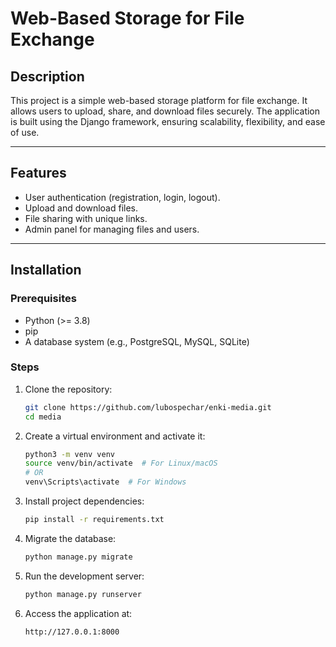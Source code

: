 # Web-Based Storage for File Exchange

## Description
This project is a simple web-based storage platform for file exchange. It allows users to upload, share, and download files securely. The application is built using the Django framework, ensuring scalability, flexibility, and ease of use.

---

## Features
- User authentication (registration, login, logout).
- Upload and download files.
- File sharing with unique links.
- Admin panel for managing files and users.

---

## Installation

### Prerequisites
- Python (>= 3.8)
- pip
- A database system (e.g., PostgreSQL, MySQL, SQLite)

### Steps

1. Clone the repository:
   ```bash
   git clone https://github.com/lubospechar/enki-media.git
   cd media
   ```

2. Create a virtual environment and activate it:
   ```bash
   python3 -m venv venv
   source venv/bin/activate  # For Linux/macOS
   # OR
   venv\Scripts\activate  # For Windows
   ```

3. Install project dependencies:
   ```bash
   pip install -r requirements.txt
   ```

4. Migrate the database:
   ```bash
   python manage.py migrate
   ```

5. Run the development server:
   ```bash
   python manage.py runserver
   ```

6. Access the application at:
   ```
   http://127.0.0.1:8000
   ```

